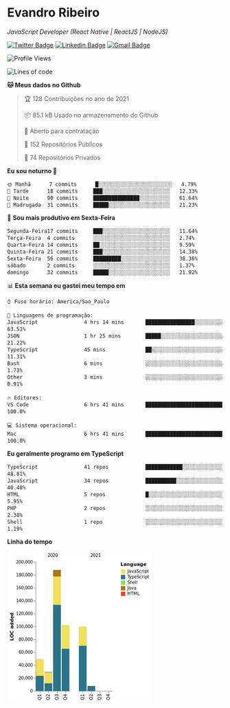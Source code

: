 # Evandro **Ribeiro**

*JavaScript Developer (React Native | ReactJS | NodeJS)*

[![Twitter Badge](https://img.shields.io/badge/-@ribeiroevandro-201B2D?style=flat-square&labelColor=201B2D&logo=twitter&logoColor=white&link=https://twitter.com/ribeiroevandro)](https://twitter.com/ribeiroevandro) 
[![Linkedin Badge](https://img.shields.io/badge/-Evandro%20Ribeiro-201B2D?style=flat-square&logo=Linkedin&logoColor=white&link=https://www.linkedin.com/in/ribeiroevandro)](https://www.linkedin.com/in/ribeiroevandro) 
[![Gmail Badge](https://img.shields.io/badge/-oi@ribeiroevandro.com.br-201B2D?style=flat-square&logo=Gmail&logoColor=white&link=mailto:oi@ribeiroevandro.com.br)](mailto:oi@ribeiroevandro.com.br)


<!--START_SECTION:waka-->
![Profile Views](http://img.shields.io/badge/Visualizac%C3%B5es%20do%20perfil-18-blue)

![Lines of code](https://img.shields.io/badge/Desde%20o%20Hello%20World%20eu%20escrevi-476687%20linhas%20de%20c%C3%B3digo-blue)

**🐱 Meus dados no Github** 

> 🏆 128 Contribuições no ano de 2021
 > 
> 📦 85.1 kB Usado no armazenamento do Github 
 > 
> 💼 Aberto para contratação
 > 
> 📜 152 Repositórios Públicos 
 > 
> 🔑 74 Repositórios Privados  
 > 
**Eu sou noturno 🦉** 

```text
🌞 Manhã      7 commits      █░░░░░░░░░░░░░░░░░░░░░░░░   4.79% 
🌆 Tarde      18 commits     ███░░░░░░░░░░░░░░░░░░░░░░   12.33% 
🌃 Noite      90 commits     ███████████████░░░░░░░░░░   61.64% 
🌙 Madrugada  31 commits     █████░░░░░░░░░░░░░░░░░░░░   21.23%

```
📅 **Sou mais produtivo em Sexta-Feira** 

```text
Segunda-Feira17 commits     ███░░░░░░░░░░░░░░░░░░░░░░   11.64% 
Terça-Feira  4 commits      ░░░░░░░░░░░░░░░░░░░░░░░░░   2.74% 
Quarta-Feira 14 commits     ██░░░░░░░░░░░░░░░░░░░░░░░   9.59% 
Quinta-Feira 21 commits     ███░░░░░░░░░░░░░░░░░░░░░░   14.38% 
Sexta-Feira  56 commits     █████████░░░░░░░░░░░░░░░░   38.36% 
sábado       2 commits      ░░░░░░░░░░░░░░░░░░░░░░░░░   1.37% 
domingo      32 commits     █████░░░░░░░░░░░░░░░░░░░░   21.92%

```


📊 **Esta semana eu gastei meu tempo em** 

```text
⌚︎ Fuso horário: America/Sao_Paulo

💬 Linguagens de programação: 
JavaScript               4 hrs 14 mins       ████████████████░░░░░░░░░   63.51% 
JSON                     1 hr 25 mins        █████░░░░░░░░░░░░░░░░░░░░   21.22% 
TypeScript               45 mins             ██░░░░░░░░░░░░░░░░░░░░░░░   11.31% 
Bash                     6 mins              ░░░░░░░░░░░░░░░░░░░░░░░░░   1.73% 
Other                    3 mins              ░░░░░░░░░░░░░░░░░░░░░░░░░   0.91%

🔥 Editores: 
VS Code                  6 hrs 41 mins       █████████████████████████   100.0%

💻 Sistema operacional: 
Mac                      6 hrs 41 mins       █████████████████████████   100.0%

```

**Eu geralmente programo em TypeScript** 

```text
TypeScript               41 repos            ████████████░░░░░░░░░░░░░   48.81% 
JavaScript               34 repos            ██████████░░░░░░░░░░░░░░░   40.48% 
HTML                     5 repos             █░░░░░░░░░░░░░░░░░░░░░░░░   5.95% 
PHP                      2 repos             ░░░░░░░░░░░░░░░░░░░░░░░░░   2.38% 
Shell                    1 repo              ░░░░░░░░░░░░░░░░░░░░░░░░░   1.19%

```


**Linha do tempo**

![Chart not found](https://raw.githubusercontent.com/ribeiroevandro/ribeiroevandro/master/charts/bar_graph.png) 


<!--END_SECTION:waka-->
